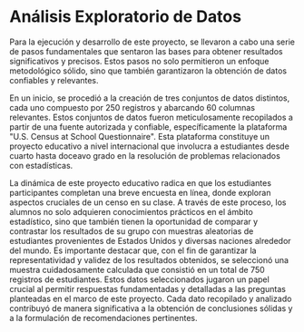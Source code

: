 # Análisis Exploratorio de Datos

Para la ejecución y desarrollo de este proyecto, se llevaron a cabo una serie de pasos fundamentales
que sentaron las bases para obtener resultados significativos y precisos. Estos pasos no solo
permitieron un enfoque metodológico sólido, sino que también garantizaron la obtención de datos
confiables y relevantes.

En un inicio, se procedió a la creación de tres conjuntos de datos distintos, cada uno compuesto por
250 registros y abarcando 60 columnas relevantes. Estos conjuntos de datos fueron
meticulosamente recopilados a partir de una fuente autorizada y confiable, específicamente la
plataforma "U.S. Census at School Questionnaire". Esta plataforma constituye un proyecto educativo
a nivel internacional que involucra a estudiantes desde cuarto hasta doceavo grado en la resolución
de problemas relacionados con estadísticas.

La dinámica de este proyecto educativo radica en que los estudiantes participantes completan una
breve encuesta en línea, donde exploran aspectos cruciales de un censo en su clase. A través de
este proceso, los alumnos no solo adquieren conocimientos prácticos en el ámbito estadístico, sino
que también tienen la oportunidad de comparar y contrastar los resultados de su grupo con muestras
aleatorias de estudiantes provenientes de Estados Unidos y diversas naciones alrededor del mundo.
Es importante destacar que, con el fin de garantizar la representatividad y validez de los resultados
obtenidos, se seleccionó una muestra cuidadosamente calculada que consistió en un total de 750
registros de estudiantes. Estos datos seleccionados jugaron un papel crucial al permitir respuestas
fundamentadas y detalladas a las preguntas planteadas en el marco de este proyecto. Cada dato
recopilado y analizado contribuyó de manera significativa a la obtención de conclusiones sólidas y a
la formulación de recomendaciones pertinentes.
